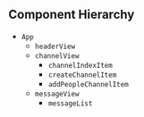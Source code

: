 ## Component Hierarchy

* `App`
  * `headerView`
  * `channelView`
    * `channelIndexItem`
    * `createChannelItem`
    * `addPeopleChannelItem`
  * `messageView`
    * `messageList`
